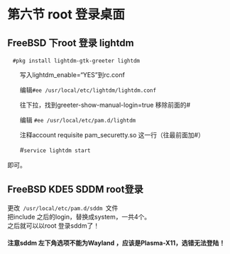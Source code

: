 # 第六节 root 登录桌面

## FreeBSD 下root 登录 lightdm

`　#pkg install lightdm-gtk-greeter lightdm`

　　写入lightdm\_enable=“YES”到rc.conf

　　编辑`#ee /usr/local/etc/lightdm/lightdm.conf`

　　往下拉，找到greeter-show-manual-login=true 移除前面的#

　　编辑 `#ee /usr/local/etc/pam.d/lightdm`

　　注释account requisite pam\_securetty.so 这一行（往最前面加#）

　　#`service lightdm start`

&#x20;即可。

## FreeBSD KDE5 SDDM root登录

更改`  /usr/local/etc/pam.d/sddm  `文件\
把include 之后的login，替换成system，一共4个。\
之后就可以以root 登录sddm了！

#### 注意sddm 左下角选项不能为Wayland ，应该是Plasma-X11，选错无法登陆！
